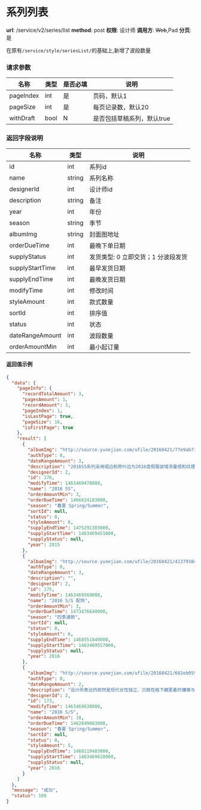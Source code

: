 系列列表
=======


**url**: /service/v2/series/list
**method**: post
**权限**: 设计师
**调用方**: ~~Web~~,Pad
**分页**: 是

在原有`/service/style/seriesList/`的基础上,新增了波段数量

### 请求参数

|    名称   | 类型 | 是否必填 |            说明            |
|-----------|------|----------|----------------------------|
| pageIndex | int  | 是       | 页码，默认1                |
| pageSize  | int  | 是       | 每页记录数，默认20         |
| withDraft | bool | N        | 是否包括草稿系列，默认true |

### 返回字段说明

|       名称      |  类型  |                说明                |
|-----------------|--------|------------------------------------|
| id              | int    | 系列id                             |
| name            | string | 系列名称                           |
| designerId      | int    | 设计师id                           |
| description     | string | 备注                               |
| year            | int    | 年份                               |
| season          | string | 季节                               |
| albumImg        | string | 封面图地址                         |
| orderDueTime    | int    | 最晚下单日期                       |
| supplyStatus    | int    | 发货类型: 0 立即交货；1 分波段发货 |
| supplyStartTime | int    | 最早发货日期                       |
| supplyEndTime   | int    | 最晚发货日期                       |
| modifyTime      | int    | 修改时间                           |
| styleAmount     | int    | 款式数量                           |
| sortId          | int    | 排序值                             |
| status          | int    | 状态                               |
| dateRangeAmount | int    | 波段数量                           |
| orderAmountMin  | int    | 最小起订量                         |

#### 返回值示例

```json
{
  "data": {
    "pageInfo": {
      "recordTotalAmount": 3,
      "pagesAmount": 1,
      "recordAmount": 3,
      "pageIndex": 1,
      "isLastPage": true,
      "pageSize": 16,
      "isFirstPage": true
    },
    "result": [
      {
        "albumImg": "http://source.yunejian.com/ufile/20160421/77e9ab73edd642c7a57633c74886cb96",
        "authType": 0,
        "dateRangeAmount": 3,
        "description": "2016SS系列采用褶边和荷叶边为2016度假服装增添量感和纹理表面。丝绸、雪纺绸和绉纱用来打造细致优雅的褶边，极具女性化魅力，量感荷叶边采用厚重、垂坠的面料，展现现代工艺及前瞻性轮廓。",
        "designerId": 2,
        "id": 176,
        "modifyTime": 1463469478000,
        "name": "2016 SS",
        "orderAmountMin": 3,
        "orderDueTime": 1466824103000,
        "season": "春夏 Spring/Summer",
        "sortId": null,
        "status": 0,
        "styleAmount": 6,
        "supplyEndTime": 1475291303000,
        "supplyStartTime": 1463469451000,
        "supplyStatus": null,
        "year": 2015
      },
      {
        "albumImg": "http://source.yunejian.com/ufile/20160421/4137938efc4a49e0a9f79dc52b15c648",
        "authType": 0,
        "dateRangeAmount": 3,
        "description": "",
        "designerId": 2,
        "id": 175,
        "modifyTime": 1463469569000,
        "name": "2016 S/S 配饰",
        "orderAmountMin": 3,
        "orderDueTime": 1473476649000,
        "season": "四季通款",
        "sortId": null,
        "status": 0,
        "styleAmount": 6,
        "supplyEndTime": 1468551849000,
        "supplyStartTime": 1463469557000,
        "supplyStatus": null,
        "year": 2016
      },
      {
        "albumImg": "http://source.yunejian.com/ufile/20160421/682eb05943734f92ab7d15a421471f17",
        "authType": 0,
        "dateRangeAmount": 2,
        "description": "设计所表达的依然是现代女性独立、沉稳性格下藏匿着的慵懒与任性~",
        "designerId": 2,
        "id": 173,
        "modifyTime": 1463469638000,
        "name": "2016 S/S",
        "orderAmountMin": 10,
        "orderDueTime": 1462849083000,
        "season": "春夏 Spring/Summer",
        "sortId": null,
        "status": 0,
        "styleAmount": 5,
        "supplyEndTime": 1468119483000,
        "supplyStartTime": 1463469628000,
        "supplyStatus": null,
        "year": 2016
      }
    ]
  },
  "message": "成功",
  "status": 100
}
```